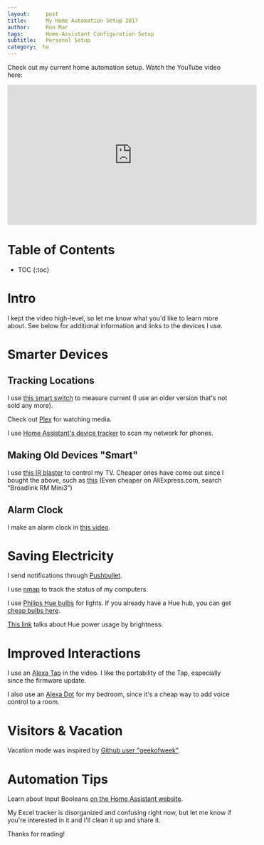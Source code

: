 ```yaml
---
layout:     post
title:      My Home Automation Setup 2017
author:     Ron Mar
tags: 		Home-Assistant Configuration Setup
subtitle:  	Personal Setup
category:  ha
---
```

<!-- Start Writing Below in Markdown -->

Check out my current home automation setup. Watch the YouTube video here:

<div align="center">
<iframe width="560" height="315"
src="https://www.youtube.com/embed/JZrYzSamEps" frameborder="0" allowfullscreen>
</iframe>
</div>

<h1 id="TOC">Table of Contents</h1>

* TOC
{:toc}

# Intro

I kept the video high-level, so let me know what you'd like to learn more about. See below for additional information and links to the devices I use.

# Smarter Devices

## Tracking Locations

I use [this smart switch](http://amzn.to/2n5J4MW) to measure current (I use an older version that's not sold any more).

Check out [Plex](https://www.plex.tv/) for watching media.

I use [Home Assistant's device tracker](https://home-assistant.io/components/device_tracker/) to scan my network for phones. 

## Making Old Devices "Smart"

I use [this IR blaster](http://amzn.to/2n635TI) to control my TV. Cheaper ones have come out since I bought the above, such as [this](http://amzn.to/2n5WgSa) (Even cheaper on AliExpress.com, search "Broadlink RM Mini3")

## Alarm Clock

I make an alarm clock in [this video](https://www.youtube.com/watch?v=qJ8ZoJuuZVA).

# Saving Electricity

I send notifications through [Pushbullet](https://home-assistant.io/components/notify.pushbullet/).

I use [nmap](https://home-assistant.io/components/device_tracker.nmap_tracker/) to track the status of my computers.

I use [Philips Hue bulbs](http://amzn.to/2nDo4JQ) for lights. If you already have a Hue hub, you can get [cheap bulbs here](http://www.homedepot.com/p/Philips-60W-Equivalent-Soft-White-A19-Hue-Connected-Home-LED-Light-Bulb-455295/206633282).

[This link](https://community.openenergymonitor.org/t/do-hue-led-bulbs-use-a-fixed-amount-of-power-relative-to-brightness/1793) talks about Hue power usage by brightness.

# Improved Interactions

I use an [Alexa Tap](http://amzn.to/2nDmqHR) in the video. I like the portability of the Tap, especially since the firmware update.

I also use an [Alexa Dot](http://amzn.to/2oDjaNF) for my bedroom, since it's a cheap way to add voice control to a room.

# Visitors & Vacation

Vacation mode was inspired by [Github user "geekofweek"](https://github.com/geekofweek/homeassistant).

# Automation Tips

Learn about Input Booleans [on the Home Assistant website](https://home-assistant.io/components/input_boolean/).

My Excel tracker is disorganized and confusing right now, but let me know if you're interested in it and I'll clean it up and share it.

Thanks for reading!